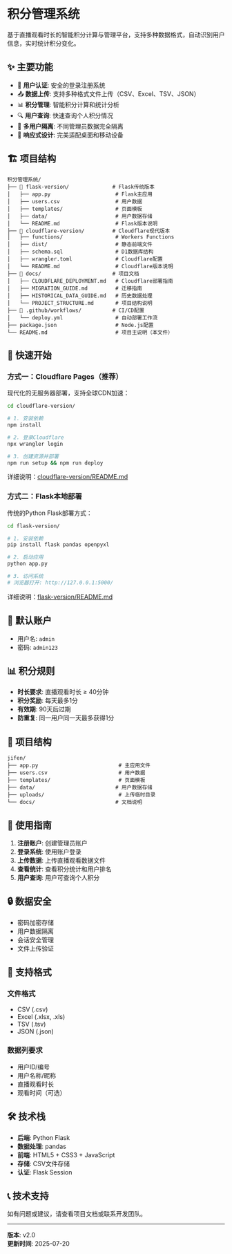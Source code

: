# 积分管理系统

基于直播观看时长的智能积分计算与管理平台，支持多种数据格式，自动识别用户信息，实时统计积分变化。

## ✨ 主要功能

- 🔐 **用户认证**: 安全的登录注册系统
- 📤 **数据上传**: 支持多种格式文件上传（CSV、Excel、TSV、JSON）
- 📊 **积分管理**: 智能积分计算和统计分析
- 🔍 **用户查询**: 快速查询个人积分情况
- 👥 **多用户隔离**: 不同管理员数据完全隔离
- 📱 **响应式设计**: 完美适配桌面和移动设备

## 🏗️ 项目结构

```
积分管理系统/
├── 📁 flask-version/              # Flask传统版本
│   ├── app.py                     # Flask主应用
│   ├── users.csv                  # 用户数据
│   ├── templates/                 # 页面模板
│   ├── data/                      # 用户数据存储
│   └── README.md                  # Flask版本说明
├── 📁 cloudflare-version/         # Cloudflare现代版本
│   ├── functions/                 # Workers Functions
│   ├── dist/                      # 静态前端文件
│   ├── schema.sql                 # D1数据库结构
│   ├── wrangler.toml              # Cloudflare配置
│   └── README.md                  # Cloudflare版本说明
├── 📁 docs/                       # 项目文档
│   ├── CLOUDFLARE_DEPLOYMENT.md   # Cloudflare部署指南
│   ├── MIGRATION_GUIDE.md         # 迁移指南
│   ├── HISTORICAL_DATA_GUIDE.md   # 历史数据处理
│   └── PROJECT_STRUCTURE.md       # 项目结构说明
├── 📁 .github/workflows/          # CI/CD配置
│   └── deploy.yml                 # 自动部署工作流
├── package.json                   # Node.js配置
└── README.md                      # 项目主说明（本文件）
```

## 🚀 快速开始

### 方式一：Cloudflare Pages（推荐）
现代化的无服务器部署，支持全球CDN加速：

```bash
cd cloudflare-version/

# 1. 安装依赖
npm install

# 2. 登录Cloudflare
npx wrangler login

# 3. 创建资源并部署
npm run setup && npm run deploy
```

详细说明：[cloudflare-version/README.md](./cloudflare-version/README.md)

### 方式二：Flask本地部署
传统的Python Flask部署方式：

```bash
cd flask-version/

# 1. 安装依赖
pip install flask pandas openpyxl

# 2. 启动应用
python app.py

# 3. 访问系统
# 浏览器打开: http://127.0.0.1:5000/
```

详细说明：[flask-version/README.md](./flask-version/README.md)

## 🔑 默认账户
- 用户名: `admin`
- 密码: `admin123`

## 📊 积分规则

- **时长要求**: 直播观看时长 ≥ 40分钟
- **积分奖励**: 每天最多1分
- **有效期**: 90天后过期
- **防重复**: 同一用户同一天最多获得1分

## 📁 项目结构

```
jifen/
├── app.py                          # 主应用文件
├── users.csv                       # 用户数据
├── templates/                      # 页面模板
├── data/                          # 用户数据存储
├── uploads/                        # 上传临时目录
└── docs/                          # 文档说明
```

## 📖 使用指南

1. **注册账户**: 创建管理员账户
2. **登录系统**: 使用账户登录
3. **上传数据**: 上传直播观看数据文件
4. **查看统计**: 查看积分统计和用户排名
5. **用户查询**: 用户可查询个人积分

## 🔒 数据安全

- 密码加密存储
- 用户数据隔离
- 会话安全管理
- 文件上传验证

## 📝 支持格式

### 文件格式
- CSV (.csv)
- Excel (.xlsx, .xls)
- TSV (.tsv)
- JSON (.json)

### 数据列要求
- 用户ID/编号
- 用户名称/昵称
- 直播观看时长
- 观看时间（可选）

## 🛠️ 技术栈

- **后端**: Python Flask
- **数据处理**: pandas
- **前端**: HTML5 + CSS3 + JavaScript
- **存储**: CSV文件存储
- **认证**: Flask Session

## 📞 技术支持

如有问题或建议，请查看项目文档或联系开发团队。

---

**版本**: v2.0  
**更新时间**: 2025-07-20
